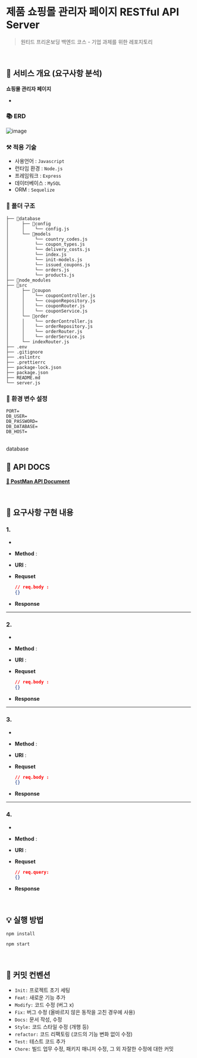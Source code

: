 # 제품 쇼핑몰 관리자 페이지 RESTful API Server

> 원티드 프리온보딩 백엔드 코스 - 기업 과제를 위한 레포지토리

<br>

## 📢 서비스 개요 (요구사항 분석)

**쇼핑몰 관리자 페이지**

- <br>

### 📚 ERD

![image]()

### ⚒ 적용 기술

- 사용언어 : `Javascript`
- 런타임 환경 : `Node.js`
- 프레임워크 : `Express`
- 데이터베이스 : `MySQL`
- ORM : `Sequelize`

### 📂 폴더 구조

```
├── 📁database
│     ├── 📁config
│     │    └── config.js
│     └── 📁models
│          └── country_codes.js
│          └── coupon_types.js
│          └── delivery_costs.js
│          └── index.js
│          └── init-models.js
│          └── issued_coupons.js
│          └── orders.js
│          └── products.js
├── 📁node_modules
├── 📁src
│     ├── 📁coupon
│     │    └── couponController.js
│     │    └── couponRepository.js
│     │    └── couponRouter.js
│     │    └── couponService.js
│     └── 📁order
│     │    └── orderController.js
│     │    └── orderRepository.js
│     │    └── orderRouter.js
│     │    └── orderService.js
│     └── indexRouter.js
├── .env
├── .gitignore
├── .eslintrc
├── .prettierrc
├── package-lock.json
├── package.json
├── README.md
└── server.js
```

### 🔐 환경 변수 설정

```
PORT=
DB_USER=
DB_PASSWORD=
DB_DATABASE=
DB_HOST=
```

<br>database

## 📃 API DOCS

**[🔗 PostMan API Document]()**

<br>

## 💬 요구사항 구현 내용

### 1.

-

- **Method** :
- **URI** :
- **Requset**

  ```json
  // req.body :
  {}
  ```

- **Response**

---

### 2.

-

- **Method** :
- **URI** :
- **Requset**

  ```json
  // req.body :
  {}
  ```

- **Response**

---

### 3.

-

- **Method** :
- **URI** :
- **Requset**

  ```json
  // req.body :
  {}
  ```

- **Response**

---

### 4.

-

- **Method** :
- **URI** :
- **Requset**

  ```json
  // req.query:
  {}
  ```

- **Response**

<br>

## 💡 실행 방법

```
npm install
```

```
npm start
```

<br>

## 📝 커밋 컨벤션

- `Init:` 프로젝트 초기 세팅
- `Feat:` 새로운 기능 추가
- `Modify:` 코드 수정 (버그 x)
- `Fix:` 버그 수정 (올바르지 않은 동작을 고친 경우에 사용)
- `Docs:` 문서 작성, 수정
- `Style:` 코드 스타일 수정 (개행 등)
- `refactor:` 코드 리팩토링 (코드의 기능 변화 없이 수정)
- `Test:` 테스트 코드 추가
- `Chore:` 빌드 업무 수정, 패키지 매니저 수정, 그 외 자잘한 수정에 대한 커밋

